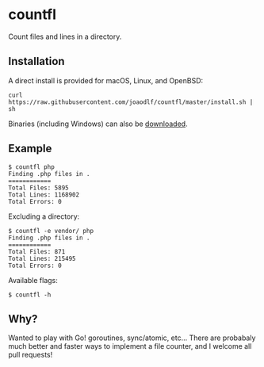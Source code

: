 # countfl
Count files and lines in a directory.

## Installation

A direct install is provided for macOS, Linux, and OpenBSD:

```
curl https://raw.githubusercontent.com/joaodlf/countfl/master/install.sh | sh
```

Binaries (including Windows) can also be [downloaded](https://github.com/joaodlf/countfl/releases).

## Example

```
$ countfl php
Finding .php files in .
============
Total Files: 5895
Total Lines: 1168902
Total Errors: 0
``` 

Excluding a directory:

```
$ countfl -e vendor/ php
Finding .php files in .
============
Total Files: 871
Total Lines: 215495
Total Errors: 0
```

Available flags:

```
$ countfl -h
```

## Why?

Wanted to play with Go! goroutines, sync/atomic, etc... There are probabaly much better and faster ways to implement a file counter, and I welcome all pull requests!
